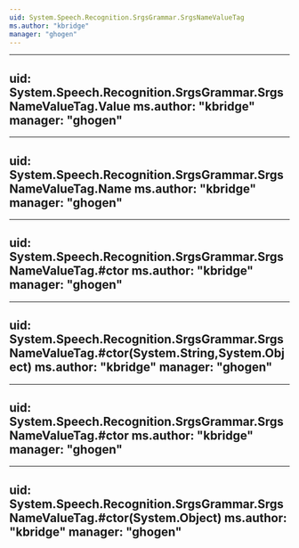 ```yaml
---
uid: System.Speech.Recognition.SrgsGrammar.SrgsNameValueTag
ms.author: "kbridge"
manager: "ghogen"
---
```


---
uid: System.Speech.Recognition.SrgsGrammar.SrgsNameValueTag.Value
ms.author: "kbridge"
manager: "ghogen"
---

---
uid: System.Speech.Recognition.SrgsGrammar.SrgsNameValueTag.Name
ms.author: "kbridge"
manager: "ghogen"
---

---
uid: System.Speech.Recognition.SrgsGrammar.SrgsNameValueTag.#ctor
ms.author: "kbridge"
manager: "ghogen"
---

---
uid: System.Speech.Recognition.SrgsGrammar.SrgsNameValueTag.#ctor(System.String,System.Object)
ms.author: "kbridge"
manager: "ghogen"
---

---
uid: System.Speech.Recognition.SrgsGrammar.SrgsNameValueTag.#ctor
ms.author: "kbridge"
manager: "ghogen"
---

---
uid: System.Speech.Recognition.SrgsGrammar.SrgsNameValueTag.#ctor(System.Object)
ms.author: "kbridge"
manager: "ghogen"
---
